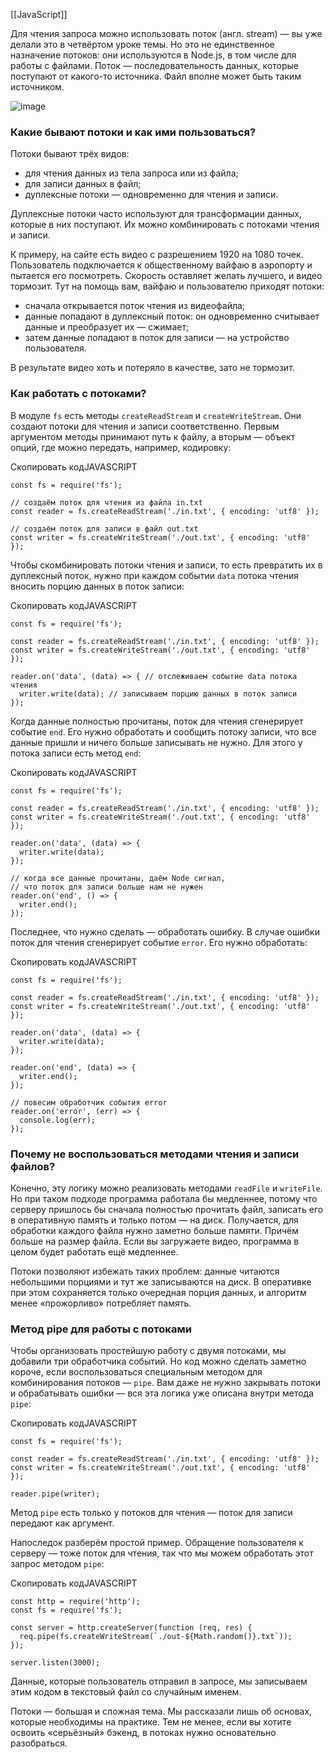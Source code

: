 [[JavaScript]]

Для чтения запроса можно использовать поток (англ. stream) — вы уже делали это в четвёртом уроке темы. Но это не единственное назначение потоков: они используются в Node.js, в том числе для работы с файлами. Поток — последовательность данных, которые поступают от какого-то источника. Файл вполне может быть таким источником.

![image](https://pictures.s3.yandex.net/resources/node-14_1568027633.png)

### Какие бывают потоки и как ими пользоваться?

Потоки бывают трёх видов:

- для чтения данных из тела запроса или из файла;
- для записи данных в файл;
- дуплексные потоки — одновременно для чтения и записи.

Дуплексные потоки часто используют для трансформации данных, которые в них поступают. Их можно комбинировать с потоками чтения и записи.

К примеру, на сайте есть видео с разрешением 1920 на 1080 точек. Пользователь подключается к общественному вайфаю в аэропорту и пытается его посмотреть. Скорость оставляет желать лучшего, и видео тормозит. Тут на помощь вам, вайфаю и пользователю приходят потоки:

- сначала открывается поток чтения из видеофайла;
- данные попадают в дуплексный поток: он одновременно считывает данные и преобразует их — сжимает;
- затем данные попадают в поток для записи — на устройство пользователя.

В результате видео хоть и потеряло в качестве, зато не тормозит.

### Как работать с потоками?

В модуле `fs` есть методы `createReadStream` и `createWriteStream`. Они создают потоки для чтения и записи соответственно. Первым аргументом методы принимают путь к файлу, а вторым — объект опций, где можно передать, например, кодировку:

Скопировать кодJAVASCRIPT

```
const fs = require('fs');

// создаём поток для чтения из файла in.txt
const reader = fs.createReadStream('./in.txt', { encoding: 'utf8' });

// создаём поток для записи в файл out.txt
const writer = fs.createWriteStream('./out.txt', { encoding: 'utf8' }); 
```

Чтобы скомбинировать потоки чтения и записи, то есть превратить их в дуплексный поток, нужно при каждом событии `data` потока чтения вносить порцию данных в поток записи:

Скопировать кодJAVASCRIPT

```
const fs = require('fs');

const reader = fs.createReadStream('./in.txt', { encoding: 'utf8' });
const writer = fs.createWriteStream('./out.txt', { encoding: 'utf8' });

reader.on('data', (data) => { // отслеживаем событие data потока чтения
  writer.write(data); // записываем порцию данных в поток записи
}); 
```

Когда данные полностью прочитаны, поток для чтения сгенерирует событие `end`. Его нужно обработать и сообщить потоку записи, что все данные пришли и ничего больше записывать не нужно. Для этого у потока записи есть метод `end`:

Скопировать кодJAVASCRIPT

```
const fs = require('fs');

const reader = fs.createReadStream('./in.txt', { encoding: 'utf8' });
const writer = fs.createWriteStream('./out.txt', { encoding: 'utf8' });

reader.on('data', (data) => {
  writer.write(data);
});

// когда все данные прочитаны, даём Node сигнал,
// что поток для записи больше нам не нужен
reader.on('end', () => {
  writer.end();
}); 
```

Последнее, что нужно сделать — обработать ошибку. В случае ошибки поток для чтения сгенерирует событие `error`. Его нужно обработать:

Скопировать кодJAVASCRIPT

```
const fs = require('fs');

const reader = fs.createReadStream('./in.txt', { encoding: 'utf8' });
const writer = fs.createWriteStream('./out.txt', { encoding: 'utf8' });

reader.on('data', (data) => {
  writer.write(data);
});

reader.on('end', (data) => {
  writer.end();
});

// повесим обработчик события error
reader.on('error', (err) => {
  console.log(err);
}); 
```

### Почему не воспользоваться методами чтения и записи файлов?

Конечно, эту логику можно реализовать методами `readFile` и `writeFile`. Но при таком подходе программа работала бы медленнее, потому что серверу пришлось бы сначала полностью прочитать файл, записать его в оперативную память и только потом — на диск. Получается, для обработки каждого файла нужно заметно больше памяти. Причём больше на размер файла. Если вы загружаете видео, программа в целом будет работать ещё медленнее.

Потоки позволяют избежать таких проблем: данные читаются небольшими порциями и тут же записываются на диск. В оперативке при этом сохраняется только очередная порция данных, и алгоритм менее «прожорливо» потребляет память.

### Метод pipe для работы с потоками

Чтобы организовать простейшую работу с двумя потоками, мы добавили три обработчика событий. Но код можно сделать заметно короче, если воспользоваться специальным методом для комбинирования потоков — `pipe`. Вам даже не нужно закрывать потоки и обрабатывать ошибки — вся эта логика уже описана внутри метода `pipe`:

Скопировать кодJAVASCRIPT

```
const fs = require('fs');

const reader = fs.createReadStream('./in.txt', { encoding: 'utf8' });
const writer = fs.createWriteStream('./out.txt', { encoding: 'utf8' });

reader.pipe(writer); 
```

Метод `pipe` есть только у потоков для чтения — поток для записи передают как аргумент.

Напоследок разберём простой пример. Обращение пользователя к серверу — тоже поток для чтения, так что мы можем обработать этот запрос методом `pipe`:

Скопировать кодJAVASCRIPT

```
const http = require('http');
const fs = require('fs');

const server = http.createServer(function (req, res) {
  req.pipe(fs.createWriteStream(`./out-${Math.random()}.txt`));
});

server.listen(3000); 
```

Данные, которые пользователь отправил в запросе, мы записываем этим кодом в текстовый файл со случайным именем.

Потоки — большая и сложная тема. Мы рассказали лишь об основах, которые необходимы на практике. Тем не менее, если вы хотите освоить «серьёзный» бэкенд, в потоках нужно основательно разобраться.